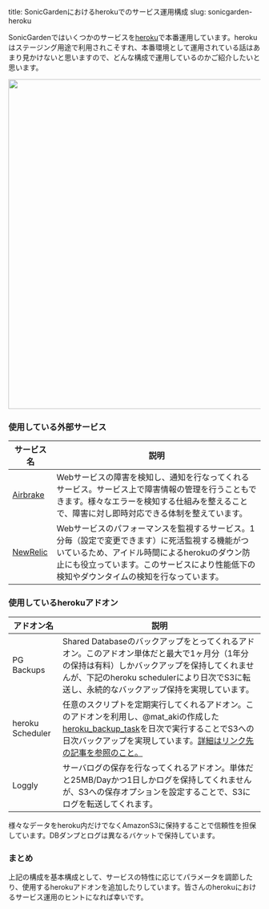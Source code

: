 title: SonicGardenにおけるherokuでのサービス運用構成
slug: sonicgarden-heroku

SonicGardenではいくつかのサービスを[heroku](http://www.heroku.com/)で本番運用しています。herokuはステージング用途で利用されこそすれ、本番環境として運用されている話はあまり見かけないと思いますので、どんな構成で運用しているのかご紹介したいと思います。

<img src="/assets/2012_03/heroku_operation.png" width="657" />

### 使用している外部サービス

サービス名    |  説明
-------------|--------------------------
[Airbrake](http://www.airbrake.io/)  |  Webサービスの障害を検知し、通知を行なってくれるサービス。サービス上で障害情報の管理を行うこともできます。様々なエラーを検知する仕組みを整えることで、障害に対し即時対応できる体制を整えています。
[NewRelic](http://newrelic.com/)     |  Webサービスのパフォーマンスを監視するサービス。1分毎（設定で変更できます）に死活監視する機能がついているため、アイドル時間によるherokuのダウン防止にも役立っています。このサービスにより性能低下の検知やダウンタイムの検知を行なっています。

### 使用しているherokuアドオン

アドオン名           |  説明
-------------------|--------------------------
PG Backups         |  Shared Databaseのバックアップをとってくれるアドオン。このアドオン単体だと最大で1ヶ月分（1年分の保持は有料）しかバックアップを保持してくれませんが、下記のheroku schedulerにより日次でS3に転送し、永続的なバックアップ保持を実現しています。
heroku Scheduler   |  任意のスクリプトを定期実行してくれるアドオン。このアドオンを利用し、@mat_akiの作成した[heroku_backup_task](https://github.com/mataki/heroku_backup_task)を日次で実行することでS3への日次バックアップを実現しています。[詳細はリンク先の記事を参照のこと。](http://blog.mat-aki.net/heroku-easy-free-daily-backup)
Loggly             |  サーバログの保存を行なってくれるアドオン。単体だと25MB/Dayかつ1日しかログを保持してくれませんが、S3への保存オプションを設定することで、S3にログを転送してくれます。

様々なデータをheroku内だけでなくAmazonS3に保持することで信頼性を担保しています。DBダンプとログは異なるバケットで保持しています。

### まとめ

上記の構成を基本構成として、サービスの特性に応じてパラメータを調節したり、使用するherokuアドオンを追加したりしています。皆さんのherokuにおけるサービス運用のヒントになれば幸いです。
